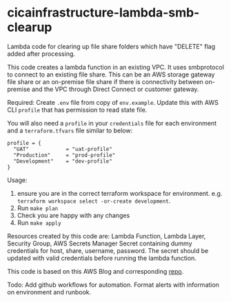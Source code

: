 # cicainfrastructure-lambda-smb-clearup
Lambda code for clearing up file share folders which have "DELETE" flag added after processing.

This code creates a lambda function in an existing VPC. It uses smbprotocol to connect to an existing file share. This can be an AWS storage gateway file share or an on-premise file share if there is connectivity between on-premise and the VPC through Direct Connect or customer gateway.

Required: Create `.env` file from copy of `env.example`. Update this with AWS CLI `profile` that has permission to read state file.

You will also need a `profile` in your `credentials` file for each environment and a `terraform.tfvars` file similar to below:
```hcl
profile = {
  "UAT"            = "uat-profile"
  "Production"     = "prod-profile"
  "Development"    = "dev-profile"
}
``` 

Usage: 
1. ensure you are in the correct terraform workspace for environment. e.g. `terraform workspace select -or-create development`.
2. Run `make plan`
3. Check you are happy with any changes
4. Run `make apply`

Resources created by this code are: Lambda Function, Lambda Layer, Security Group, AWS Secrets Manager Secret containing dummy credentials for host, share, username, password. The secret should be updated with valid credentials before running the lambda function.

This code is based on this AWS Blog and corresponding [repo](https://github.com/aws-samples/aws-lambda-smb-shares/tree/main/src/pythonSMB/function).

Todo: Add github workflows for automation. Format alerts with information on environment and runbook.